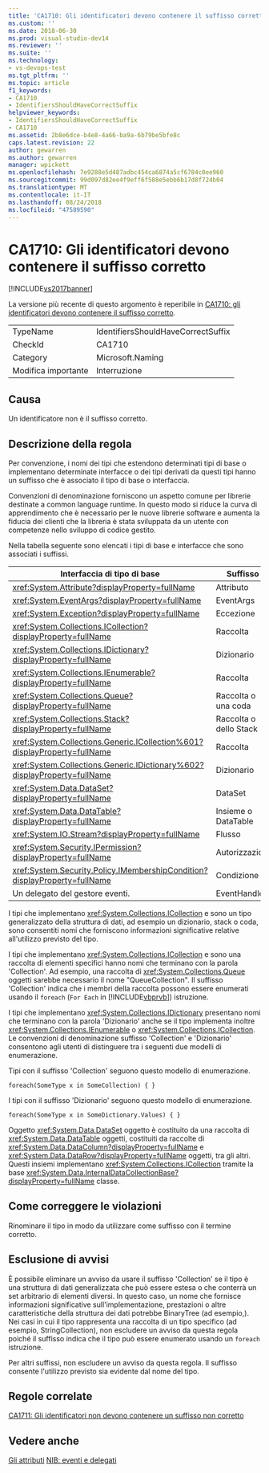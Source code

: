 ```yaml
---
title: 'CA1710: Gli identificatori devono contenere il suffisso corretto | Microsoft Docs'
ms.custom: ''
ms.date: 2018-06-30
ms.prod: visual-studio-dev14
ms.reviewer: ''
ms.suite: ''
ms.technology:
- vs-devops-test
ms.tgt_pltfrm: ''
ms.topic: article
f1_keywords:
- CA1710
- IdentifiersShouldHaveCorrectSuffix
helpviewer_keywords:
- IdentifiersShouldHaveCorrectSuffix
- CA1710
ms.assetid: 2b8e6dce-b4e8-4a66-ba9a-6b79be5bfe8c
caps.latest.revision: 22
author: gewarren
ms.author: gewarren
manager: wpickett
ms.openlocfilehash: 7e9288e5d487adbc454ca6874a5cf6784c0ee960
ms.sourcegitcommit: 99d097d82ee4f9eff6f588e5ebb6b17d8f724b04
ms.translationtype: MT
ms.contentlocale: it-IT
ms.lasthandoff: 08/24/2018
ms.locfileid: "47589590"
---
```

# <a name="ca1710-identifiers-should-have-correct-suffix"></a>CA1710: Gli identificatori devono contenere il suffisso corretto
[!INCLUDE[vs2017banner](../includes/vs2017banner.md)]

La versione più recente di questo argomento è reperibile in [CA1710: gli identificatori devono contenere il suffisso corretto](https://docs.microsoft.com/visualstudio/code-quality/ca1710-identifiers-should-have-correct-suffix).

|||
|-|-|
|TypeName|IdentifiersShouldHaveCorrectSuffix|
|CheckId|CA1710|
|Category|Microsoft.Naming|
|Modifica importante|Interruzione|

## <a name="cause"></a>Causa
 Un identificatore non è il suffisso corretto.

## <a name="rule-description"></a>Descrizione della regola
 Per convenzione, i nomi dei tipi che estendono determinati tipi di base o implementano determinate interfacce o dei tipi derivati da questi tipi hanno un suffisso che è associato il tipo di base o interfaccia.

 Convenzioni di denominazione forniscono un aspetto comune per librerie destinate a common language runtime. In questo modo si riduce la curva di apprendimento che è necessario per le nuove librerie software e aumenta la fiducia dei clienti che la libreria è stata sviluppata da un utente con competenze nello sviluppo di codice gestito.

 Nella tabella seguente sono elencati i tipi di base e interfacce che sono associati i suffissi.

|Interfaccia di tipo di base|Suffisso|
|--------------------------|------------|
|<xref:System.Attribute?displayProperty=fullName>|Attributo|
|<xref:System.EventArgs?displayProperty=fullName>|EventArgs|
|<xref:System.Exception?displayProperty=fullName>|Eccezione|
|<xref:System.Collections.ICollection?displayProperty=fullName>|Raccolta|
|<xref:System.Collections.IDictionary?displayProperty=fullName>|Dizionario|
|<xref:System.Collections.IEnumerable?displayProperty=fullName>|Raccolta|
|<xref:System.Collections.Queue?displayProperty=fullName>|Raccolta o una coda|
|<xref:System.Collections.Stack?displayProperty=fullName>|Raccolta o dello Stack|
|<xref:System.Collections.Generic.ICollection%601?displayProperty=fullName>|Raccolta|
|<xref:System.Collections.Generic.IDictionary%602?displayProperty=fullName>|Dizionario|
|<xref:System.Data.DataSet?displayProperty=fullName>|DataSet|
|<xref:System.Data.DataTable?displayProperty=fullName>|Insieme o DataTable|
|<xref:System.IO.Stream?displayProperty=fullName>|Flusso|
|<xref:System.Security.IPermission?displayProperty=fullName>|Autorizzazioni|
|<xref:System.Security.Policy.IMembershipCondition?displayProperty=fullName>|Condizione|
|Un delegato del gestore eventi.|EventHandler|

 I tipi che implementano <xref:System.Collections.ICollection> e sono un tipo generalizzato della struttura di dati, ad esempio un dizionario, stack o coda, sono consentiti nomi che forniscono informazioni significative relative all'utilizzo previsto del tipo.

 I tipi che implementano <xref:System.Collections.ICollection> e sono una raccolta di elementi specifici hanno nomi che terminano con la parola 'Collection'. Ad esempio, una raccolta di <xref:System.Collections.Queue> oggetti sarebbe necessario il nome "QueueCollection". Il suffisso 'Collection' indica che i membri della raccolta possono essere enumerati usando il `foreach` (`For Each` in [!INCLUDE[vbprvb](../includes/vbprvb-md.md)]) istruzione.

 I tipi che implementano <xref:System.Collections.IDictionary> presentano nomi che terminano con la parola 'Dizionario' anche se il tipo implementa inoltre <xref:System.Collections.IEnumerable> o <xref:System.Collections.ICollection>. Le convenzioni di denominazione suffisso 'Collection' e 'Dizionario' consentono agli utenti di distinguere tra i seguenti due modelli di enumerazione.

 Tipi con il suffisso 'Collection' seguono questo modello di enumerazione.

```
foreach(SomeType x in SomeCollection) { }
```

 I tipi con il suffisso 'Dizionario' seguono questo modello di enumerazione.

```
foreach(SomeType x in SomeDictionary.Values) { }
```

 Oggetto <xref:System.Data.DataSet> oggetto è costituito da una raccolta di <xref:System.Data.DataTable> oggetti, costituiti da raccolte di <xref:System.Data.DataColumn?displayProperty=fullName> e <xref:System.Data.DataRow?displayProperty=fullName> oggetti, tra gli altri. Questi insiemi implementano <xref:System.Collections.ICollection> tramite la base <xref:System.Data.InternalDataCollectionBase?displayProperty=fullName> classe.

## <a name="how-to-fix-violations"></a>Come correggere le violazioni
 Rinominare il tipo in modo da utilizzare come suffisso con il termine corretto.

## <a name="when-to-suppress-warnings"></a>Esclusione di avvisi
 È possibile eliminare un avviso da usare il suffisso 'Collection' se il tipo è una struttura di dati generalizzata che può essere estesa o che conterrà un set arbitrario di elementi diversi. In questo caso, un nome che fornisce informazioni significative sull'implementazione, prestazioni o altre caratteristiche della struttura dei dati potrebbe BinaryTree (ad esempio,). Nei casi in cui il tipo rappresenta una raccolta di un tipo specifico (ad esempio, StringCollection), non escludere un avviso da questa regola poiché il suffisso indica che il tipo può essere enumerato usando un `foreach` istruzione.

 Per altri suffissi, non escludere un avviso da questa regola. Il suffisso consente l'utilizzo previsto sia evidente dal nome del tipo.

## <a name="related-rules"></a>Regole correlate
 [CA1711: Gli identificatori non devono contenere un suffisso non corretto](../code-quality/ca1711-identifiers-should-not-have-incorrect-suffix.md)

## <a name="see-also"></a>Vedere anche
 [Gli attributi](http://msdn.microsoft.com/library/ee0038ef-b247-4747-a650-3c5c5cd58d8b) [NIB: eventi e delegati](http://msdn.microsoft.com/en-us/d98fd58b-fa4f-4598-8378-addf4355a115)



